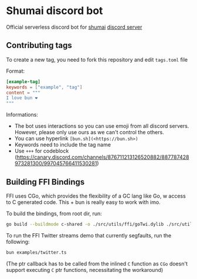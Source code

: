 # Shumai discord bot

Official serverless discord bot for [shumai](https://github.com/facebookresearch/shumai) [discord server](https://discord.gg/ZYxe8dQE)

## Contributing tags

To create a new tag, you need to fork this repository and edit `tags.toml` file

Format:

```toml
[example-tag]
keywords = ["example", "tag"]
content = """
I love bun ❤️
"""
```

Informations:

- The bot uses interactions so you can use emoji from all discord servers. However, please only use ours as we can't control the others.
- You can use hyperlink `[bun.sh](<https://bun.sh>)`
- Keywords need to include the tag name
- Use `+++` for codeblock (https://canary.discord.com/channels/876711213126520882/887787428973281300/997045766411530281)

## Building FFI Bindings

FFI uses CGo, which provides the flexibility of a GC lang like Go, w access to C generated code. This + bun is really easy to work with imo.

To build the bindings, from root dir, run:

```sh
go build --buildmode c-shared -o ./src/utils/ffi/goTwi.dylib ./src/utils/ffi/goTwi.go
```

To run the FFI Twitter streams demo that currently segfaults, run the following:

```sh
bun examples/twitter.ts
```

(The ptr callback has to be called from the inlined `C` function as `CGo` doesn't support executing `C` ptr functions, necessitating the workaround)
